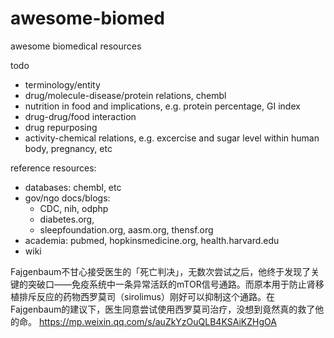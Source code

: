 # awesome-biomed
awesome biomedical resources

todo
- terminology/entity
- drug/molecule-disease/protein relations, chembl
- nutrition in food and implications, e.g. protein percentage, GI index
- drug-drug/food interaction
- drug repurposing
- activity-chemical relations, e.g. excercise and sugar level within human body, pregnancy, etc

reference resources: 
- databases: chembl, etc
- gov/ngo docs/blogs: 
  - CDC, nih, odphp
  - diabetes.org, 
  - sleepfoundation.org, aasm.org, thensf.org
- academia: pubmed, hopkinsmedicine.org, health.harvard.edu
- wiki

Fajgenbaum不甘心接受医生的「死亡判决」，无数次尝试之后，他终于发现了关键的突破口——免疫系统中一条异常活跃的mTOR信号通路。而原本用于防止肾移植排斥反应的药物西罗莫司（sirolimus）刚好可以抑制这个通路。在Fajgenbaum的建议下，医生同意尝试使用西罗莫司治疗，没想到竟然真的救了他的命。
https://mp.weixin.qq.com/s/auZkYzOuQLB4KSAiKZHgOA

